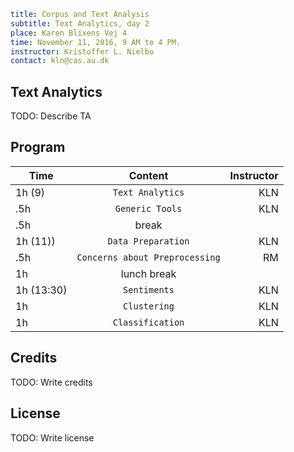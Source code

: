 ```yaml
title: Corpus and Text Analysis
subtitle: Text Analytics, day 2
place: Karen Blixens Vej 4
time: November 11, 2016, 9 AM to 4 PM.
instructor: Kristoffer L. Nielbo  
contact: kln@cas.au.dk
```
## Text Analytics

TODO: Describe TA

## Program

| Time        | Content           | Instructor  |
| ------------- |:-------------:| -----:|
| 1h (9) |`Text Analytics` |KLN|
|.5h | `Generic Tools` | KLN |
|.5h | break | |
| 1h (11)) | `Data Preparation` | KLN |
| .5h | `Concerns about Preprocessing` | RM |
| 1h | lunch break | |
| 1h (13:30) | `Sentiments` | KLN |
| 1h | `Clustering` | KLN |
| 1h | `Classification` | KLN |

## Credits

TODO: Write credits

## License

TODO: Write license
